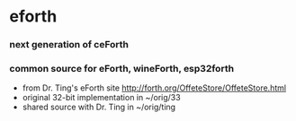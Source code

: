 # eforth 
### next generation of ceForth
### common source for eForth, wineForth, esp32forth
* from Dr. Ting's eForth site http://forth.org/OffeteStore/OffeteStore.html
* original 32-bit implementation in ~/orig/33
* shared source with Dr. Ting in ~/orig/ting
